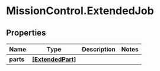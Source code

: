 # MissionControl.ExtendedJob

## Properties
Name | Type | Description | Notes
------------ | ------------- | ------------- | -------------
**parts** | [**[ExtendedPart]**](ExtendedPart.md) |  | 
